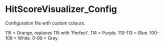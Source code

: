# HitScoreVisualizer_Config

Configuration file with custom colours.

115 = Orange, replaces 115 with 'Perfect'.
114 = Purple.
110-113 = Blue.
100-109 = White.
0-99 = Grey.
